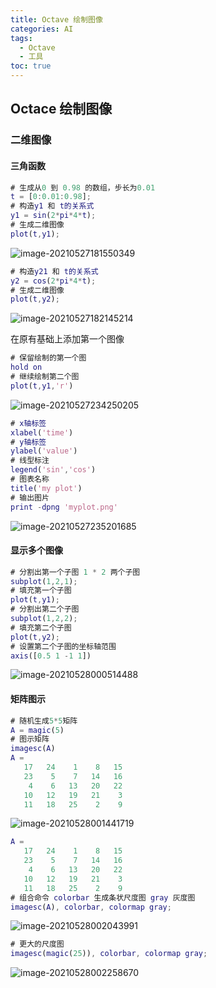 ```yaml
---
title: Octave 绘制图像
categories: AI
tags: 
  - Octave
  - 工具
toc: true
---
```

## Octace 绘制图像
### 二维图像

#### 三角函数

```matlab
# 生成从0 到 0.98 的数组，步长为0.01
t = [0:0.01:0.98]; 
# 构造y1 和 t的关系式
y1 = sin(2*pi*4*t); 
# 生成二维图像
plot(t,y1); 
```

![image-20210527181550349](http://img.ron.zone/20210527232137.png)

```matlab
# 构造y21 和 t的关系式
y2 = cos(2*pi*4*t); 
# 生成二维图像
plot(t,y2); 
```
![image-20210527182145214](http://img.ron.zone/20210527232146.png)

在原有基础上添加第一个图像

```matlab
# 保留绘制的第一个图
hold on
# 继续绘制第二个图
plot(t,y1,'r')
```
![image-20210527234250205](http://img.ron.zone/20210527234311.png)

```matlab
# x轴标签
xlabel('time') 
# y轴标签
ylabel('value') 
# 线型标注
legend('sin','cos') 
# 图表名称
title('my plot') 
# 输出图片
print -dpng 'myplot.png' 
```

![image-20210527235201685](http://img.ron.zone/20210527235221.png)

#### 显示多个图像

```matlab
# 分割出第一个子图 1 * 2 两个子图
subplot(1,2,1); 
# 填充第一个子图
plot(t,y1); 
# 分割出第二个子图
subplot(1,2,2);
# 填充第二个子图
plot(t,y2);
# 设置第二个子图的坐标轴范围
axis([0.5 1 -1 1]) 
```



![image-20210528000514488](http://img.ron.zone/20210528000519.png)

#### 矩阵图示

```matlab
# 随机生成5*5矩阵
A = magic(5)
# 图示矩阵
imagesc(A)
A =
   17   24    1    8   15
   23    5    7   14   16
    4    6   13   20   22
   10   12   19   21    3
   11   18   25    2    9
```



![image-20210528001441719](http://img.ron.zone/image-20210528001441719.png)

```matlab
A =
   17   24    1    8   15
   23    5    7   14   16
    4    6   13   20   22
   10   12   19   21    3
   11   18   25    2    9
# 组合命令 colorbar 生成条状尺度图 gray 灰度图
imagesc(A), colorbar, colormap gray;
```



![image-20210528002043991](http://img.ron.zone/image-20210528002043991.png)

```matlab
# 更大的尺度图
imagesc(magic(25)), colorbar, colormap gray;
```



![image-20210528002258670](http://img.ron.zone/image-20210528002258670.png)